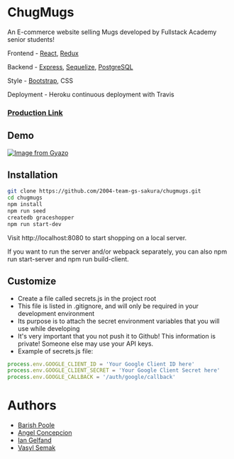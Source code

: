 # ChugMugs

An E-commerce website selling Mugs developed by Fullstack Academy senior students!

Frontend - [React](https://reactjs.org/), [Redux](https://redux.js.org/)

Backend - [Express](https://expressjs.com/), [Sequelize](https://sequelize.org/), [PostgreSQL](https://www.postgresql.org/)

Style - [Bootstrap](https://getbootstrap.com/), CSS

Deployment - Heroku continuous deployment with Travis

### [Production Link](https://chugmugs.herokuapp.com/)

## Demo

[![Image from Gyazo](https://i.gyazo.com/66573226bf14c790b58489f7fffec073.gif)](https://gyazo.com/66573226bf14c790b58489f7fffec073)

## Installation

```bash
git clone https://github.com/2004-team-gs-sakura/chugmugs.git
cd chugmugs
npm install
npm run seed
createdb graceshopper
npm run start-dev
````

Visit http://localhost:8080 to start shopping on a local server.

If you want to run the server and/or webpack separately, you can also npm run start-server and npm run build-client.

## Customize

* Create a file called secrets.js in the project root
* This file is listed in .gitignore, and will only be required in your development environment
* Its purpose is to attach the secret environment variables that you will use while developing
* It's very important that you not push it to Github! This information is private! Someone else may use your API keys.
* Example of secrets.js file:

```javascript
process.env.GOOGLE_CLIENT_ID = 'Your Google Client ID here'
process.env.GOOGLE_CLIENT_SECRET = 'Your Google Client Secret here'
process.env.GOOGLE_CALLBACK = '/auth/google/callback'
```

# Authors

* [Barish Poole](https://github.com/bpoole1989)
* [Angel Concepcion](https://github.com/Angel-gc)
* [Ian Gelfand](https://github.com/IanGelfand)
* [Vasyl Semak](https://github.com/vasylsemak)
